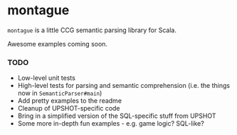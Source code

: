 montague
========

`montague` is a little CCG semantic parsing library for Scala.

Awesome examples coming soon.

### TODO

- Low-level unit tests
- High-level tests for parsing and semantic comprehension (i.e. the things now in `SemanticParser#main`)
- Add pretty examples to the readme
- Cleanup of UPSHOT-specific code
- Bring in a simplified version of the SQL-specific stuff from UPSHOT
- Some more in-depth fun examples - e.g. game logic? SQL-like?
